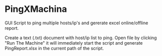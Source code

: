 # PingXMachina
GUI Script to ping multiple hosts/ip's and gererate excel online/offline report.

Create a text (.txt) document with host/ip list to ping.
Open file by clicking "Run The Machine" it will immediately start the script and generate PingReport.xlsx in the current path of the script.
